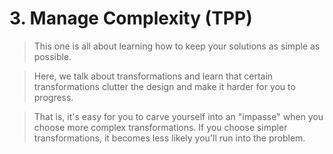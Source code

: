 # 3. Manage Complexity (TPP)

> This one is all about learning how to keep your solutions as simple as possible.

> Here, we talk about transformations and learn that certain transformations clutter the design and make it harder for you to progress. 

> That is, it's easy for you to carve yourself into an "impasse" when you choose more complex transformations. If you choose simpler transformations, it becomes less likely you'll run into the problem.
